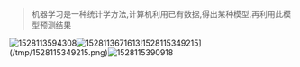 > 机器学习是一种统计学方法,计算机利用已有数据,得出某种模型,再利用此模型预测结果

![1528113594308](/tmp/1528113594308.png)![1528113671613](/tmp/1528113671613.png)!1528115349215](/tmp/1528115349215.png)![1528115390918](/tmp/1528115390918.png)